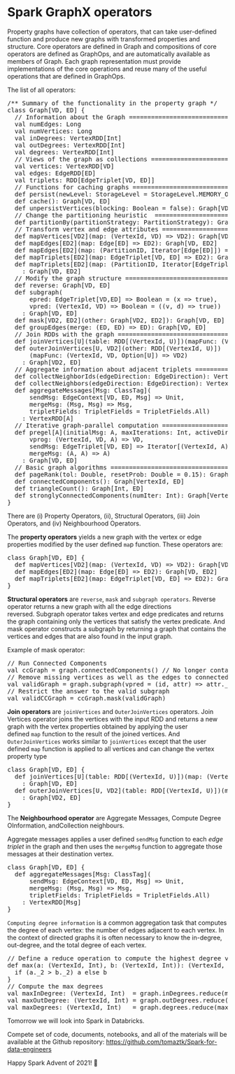 # Spark GraphX operators

<!-- wp:paragraph -->
<p>Property graphs have collection of operators, that can take user-defined function and produce new graphs with transformed properties and structure. Core operators are defined in Graph and compositions of core operators are defined as GraphOps, and are automatically available as members of Graph. Each graph representation must provide implementations of the core operations and reuse many of the useful operations that are defined in GraphOps.</p>
<!-- /wp:paragraph -->

<!-- wp:paragraph -->
<p>The list of all operators:</p>
<!-- /wp:paragraph -->
<!-- wp:syntaxhighlighter/code {"language":"scala"} -->
<pre class="wp-block-syntaxhighlighter-code">/** Summary of the functionality in the property graph */
class Graph[VD, ED] {
  // Information about the Graph ===================================================================
  val numEdges: Long
  val numVertices: Long
  val inDegrees: VertexRDD[Int]
  val outDegrees: VertexRDD[Int]
  val degrees: VertexRDD[Int]
  // Views of the graph as collections =============================================================
  val vertices: VertexRDD[VD]
  val edges: EdgeRDD[ED]
  val triplets: RDD[EdgeTriplet[VD, ED]]
  // Functions for caching graphs ==================================================================
  def persist(newLevel: StorageLevel = StorageLevel.MEMORY_ONLY): Graph[VD, ED]
  def cache(): Graph[VD, ED]
  def unpersistVertices(blocking: Boolean = false): Graph[VD, ED]
  // Change the partitioning heuristic  ============================================================
  def partitionBy(partitionStrategy: PartitionStrategy): Graph[VD, ED]
  // Transform vertex and edge attributes ==========================================================
  def mapVertices[VD2](map: (VertexId, VD) => VD2): Graph[VD2, ED]
  def mapEdges[ED2](map: Edge[ED] => ED2): Graph[VD, ED2]
  def mapEdges[ED2](map: (PartitionID, Iterator[Edge[ED]]) => Iterator[ED2]): Graph[VD, ED2]
  def mapTriplets[ED2](map: EdgeTriplet[VD, ED] => ED2): Graph[VD, ED2]
  def mapTriplets[ED2](map: (PartitionID, Iterator[EdgeTriplet[VD, ED]]) => Iterator[ED2])
    : Graph[VD, ED2]
  // Modify the graph structure ====================================================================
  def reverse: Graph[VD, ED]
  def subgraph(
      epred: EdgeTriplet[VD,ED] => Boolean = (x => true),
      vpred: (VertexId, VD) => Boolean = ((v, d) => true))
    : Graph[VD, ED]
  def mask[VD2, ED2](other: Graph[VD2, ED2]): Graph[VD, ED]
  def groupEdges(merge: (ED, ED) => ED): Graph[VD, ED]
  // Join RDDs with the graph ======================================================================
  def joinVertices[U](table: RDD[(VertexId, U)])(mapFunc: (VertexId, VD, U) => VD): Graph[VD, ED]
  def outerJoinVertices[U, VD2](other: RDD[(VertexId, U)])
      (mapFunc: (VertexId, VD, Option[U]) => VD2)
    : Graph[VD2, ED]
  // Aggregate information about adjacent triplets =================================================
  def collectNeighborIds(edgeDirection: EdgeDirection): VertexRDD[Array[VertexId]]
  def collectNeighbors(edgeDirection: EdgeDirection): VertexRDD[Array[(VertexId, VD)]]
  def aggregateMessages[Msg: ClassTag](
      sendMsg: EdgeContext[VD, ED, Msg] => Unit,
      mergeMsg: (Msg, Msg) => Msg,
      tripletFields: TripletFields = TripletFields.All)
    : VertexRDD[A]
  // Iterative graph-parallel computation ==========================================================
  def pregel[A](initialMsg: A, maxIterations: Int, activeDirection: EdgeDirection)(
      vprog: (VertexId, VD, A) => VD,
      sendMsg: EdgeTriplet[VD, ED] => Iterator[(VertexId, A)],
      mergeMsg: (A, A) => A)
    : Graph[VD, ED]
  // Basic graph algorithms ========================================================================
  def pageRank(tol: Double, resetProb: Double = 0.15): Graph[Double, Double]
  def connectedComponents(): Graph[VertexId, ED]
  def triangleCount(): Graph[Int, ED]
  def stronglyConnectedComponents(numIter: Int): Graph[VertexId, ED]
}</pre>
<!-- /wp:syntaxhighlighter/code -->

<!-- wp:paragraph -->
<p>There are (i) Property Operators, (ii), Structural Operators, (iii) Join Operators,  and (iv) Neighbourhood Operators.</p>
<!-- /wp:paragraph -->

<!-- wp:paragraph -->
<p>The <strong>property operators</strong> yields a new graph with the vertex or edge properties modified by the user defined <code>ma</code>p function. These operators are:</p>
<!-- /wp:paragraph -->

<!-- wp:syntaxhighlighter/code {"language":"scala"} -->
<pre class="wp-block-syntaxhighlighter-code">class Graph[VD, ED] {
  def mapVertices[VD2](map: (VertexId, VD) => VD2): Graph[VD2, ED]
  def mapEdges[ED2](map: Edge[ED] => ED2): Graph[VD, ED2]
  def mapTriplets[ED2](map: EdgeTriplet[VD, ED] => ED2): Graph[VD, ED2]
}</pre>
<!-- /wp:syntaxhighlighter/code -->

<!-- wp:paragraph -->
<p><strong>Structural operators</strong> are  <code>reverse</code>, <code>mask</code> and <code>subgraph operators</code>. Reverse operator returns a new graph with all the edge directions reversed. Subgraph operator takes vertex and edge predicates and returns the graph containing only the vertices that satisfy the vertex predicate. And mask operator constructs a subgraph by returning a graph that contains the vertices and edges that are also found in the input graph. </p>
<!-- /wp:paragraph -->

<!-- wp:paragraph -->
<p>Example of mask operator:</p>
<!-- /wp:paragraph -->

<!-- wp:syntaxhighlighter/code {"language":"scala"} -->
<pre class="wp-block-syntaxhighlighter-code">// Run Connected Components
val ccGraph = graph.connectedComponents() // No longer contains missing field
// Remove missing vertices as well as the edges to connected to them
val validGraph = graph.subgraph(vpred = (id, attr) => attr._2 != "Missing")
// Restrict the answer to the valid subgraph
val validCCGraph = ccGraph.mask(validGraph)</pre>
<!-- /wp:syntaxhighlighter/code -->

<!-- wp:paragraph -->
<p><strong>Join operators </strong>are <code>joinVertices</code> and <code>OuterJoinVertices</code> operators. Join Vertices operator joins the vertices with the input RDD and returns a new graph with the vertex properties obtained by applying the user defined <code>map</code> function to the result of the joined vertices. And <code>OuterJoinVertices</code> works similar to <code>joinVertices</code> except that the user defined <code>map</code> function is applied to all vertices and can change the vertex property type</p>
<!-- /wp:paragraph -->

<!-- wp:syntaxhighlighter/code {"language":"scala"} -->
<pre class="wp-block-syntaxhighlighter-code">class Graph[VD, ED] {
  def joinVertices[U](table: RDD[(VertexId, U)])(map: (VertexId, VD, U) => VD)
    : Graph[VD, ED]
  def outerJoinVertices[U, VD2](table: RDD[(VertexId, U)])(map: (VertexId, VD, Option[U]) => VD2)
    : Graph[VD2, ED]
}</pre>
<!-- /wp:syntaxhighlighter/code -->

<!-- wp:paragraph -->
<p>The <strong>Neighbourhood  operator</strong> are Aggregate Messages, Compute Degree OInformation,  andCollection neighbours.</p>
<!-- /wp:paragraph -->

<!-- wp:paragraph -->
<p>Aggregate messages applies a user defined <code>sendMsg</code> function to each <em>edge triplet</em> in the graph and then uses the <code>mergeMsg</code> function to aggregate those messages at their destination vertex.</p>
<!-- /wp:paragraph -->

<!-- wp:syntaxhighlighter/code {"language":"scala"} -->
<pre class="wp-block-syntaxhighlighter-code">class Graph[VD, ED] {
  def aggregateMessages[Msg: ClassTag](
      sendMsg: EdgeContext[VD, ED, Msg] => Unit,
      mergeMsg: (Msg, Msg) => Msg,
      tripletFields: TripletFields = TripletFields.All)
    : VertexRDD[Msg]
}</pre>
<!-- /wp:syntaxhighlighter/code -->

<!-- wp:paragraph -->
<p><code>Computing degree information</code> is a common aggregation task that computes the degree of each vertex: the number of edges adjacent to each vertex. In the context of directed graphs it is often necessary to know the in-degree, out-degree, and the total degree of each vertex. </p>
<!-- /wp:paragraph -->

<!-- wp:syntaxhighlighter/code {"language":"scala"} -->
<pre class="wp-block-syntaxhighlighter-code">// Define a reduce operation to compute the highest degree vertex
def max(a: (VertexId, Int), b: (VertexId, Int)): (VertexId, Int) = {
  if (a._2 > b._2) a else b
}
// Compute the max degrees
val maxInDegree: (VertexId, Int)  = graph.inDegrees.reduce(max)
val maxOutDegree: (VertexId, Int) = graph.outDegrees.reduce(max)
val maxDegrees: (VertexId, Int)   = graph.degrees.reduce(max)</pre>
<!-- /wp:syntaxhighlighter/code -->

<!-- wp:paragraph -->
<p></p>
<!-- /wp:paragraph -->

<!-- wp:paragraph -->
<p>Tomorrow we will look into Spark in Databricks.</p>
<!-- /wp:paragraph -->

<!-- wp:paragraph -->
<p>Compete set of code, documents, notebooks, and all of the materials will be available at the Github repository:&nbsp;<a rel="noreferrer noopener" href="https://github.com/tomaztk/Spark-for-data-engineers" target="_blank">https://github.com/tomaztk/Spark-for-data-engineers</a></p>
<!-- /wp:paragraph -->

<!-- wp:paragraph -->
<p>Happy Spark Advent of 2021! 🙂</p>
<!-- /wp:paragraph -->